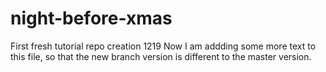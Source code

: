 # night-before-xmas
First fresh tutorial repo creation 1219
Now I am addding some more text to this file, so that the new branch version is different to the master version.
